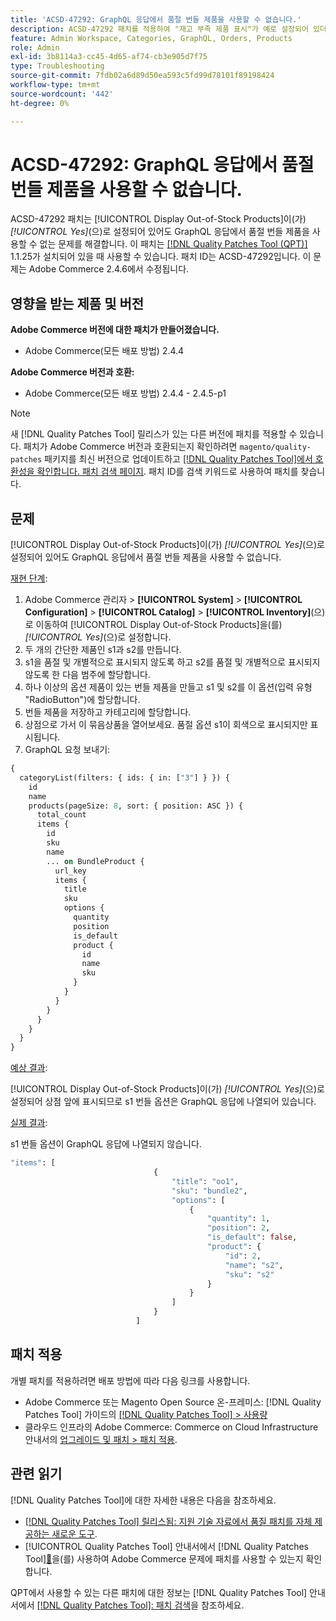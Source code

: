 ```yaml
---
title: 'ACSD-47292: GraphQL 응답에서 품절 번들 제품을 사용할 수 없습니다.'
description: ACSD-47292 패치를 적용하여 "재고 부족 제품 표시"가 예로 설정되어 있더라도 GraphQL 응답에서 재고 부족 번들 제품을 사용할 수 없는 Adobe Commerce 문제를 해결합니다.
feature: Admin Workspace, Categories, GraphQL, Orders, Products
role: Admin
exl-id: 3b8114a3-cc45-4d65-af74-cb3e905d7f75
type: Troubleshooting
source-git-commit: 7fdb02a6d89d50ea593c5fd99d78101f89198424
workflow-type: tm+mt
source-wordcount: '442'
ht-degree: 0%

---
```


# ACSD-47292: GraphQL 응답에서 품절 번들 제품을 사용할 수 없습니다.

ACSD-47292 패치는 [!UICONTROL Display Out-of-Stock Products]이(가) *[!UICONTROL Yes]*(으)로 설정되어 있어도 GraphQL 응답에서 품절 번들 제품을 사용할 수 없는 문제를 해결합니다. 이 패치는 [[!DNL Quality Patches Tool (QPT)]](https://experienceleague.adobe.com/ko/docs/commerce-operations/tools/quality-patches-tool/quality-patches-tool-to-self-serve-quality-patches) 1.1.25가 설치되어 있을 때 사용할 수 있습니다. 패치 ID는 ACSD-47292입니다. 이 문제는 Adobe Commerce 2.4.6에서 수정됩니다.

## 영향을 받는 제품 및 버전

**Adobe Commerce 버전에 대한 패치가 만들어졌습니다.**

* Adobe Commerce(모든 배포 방법) 2.4.4

**Adobe Commerce 버전과 호환:**

* Adobe Commerce(모든 배포 방법) 2.4.4 - 2.4.5-p1

>[!NOTE]
>
>새 [!DNL Quality Patches Tool] 릴리스가 있는 다른 버전에 패치를 적용할 수 있습니다. 패치가 Adobe Commerce 버전과 호환되는지 확인하려면 `magento/quality-patches` 패키지를 최신 버전으로 업데이트하고 [[!DNL Quality Patches Tool]에서 호환성을 확인합니다. 패치 검색 페이지](https://experienceleague.adobe.com/tools/commerce-quality-patches/index.html?lang=ko). 패치 ID를 검색 키워드로 사용하여 패치를 찾습니다.

## 문제

[!UICONTROL Display Out-of-Stock Products]이(가) *[!UICONTROL Yes]*(으)로 설정되어 있어도 GraphQL 응답에서 품절 번들 제품을 사용할 수 없습니다.

<u>재현 단계</u>:

1. Adobe Commerce 관리자 > **[!UICONTROL System]** > **[!UICONTROL Configuration]** > **[!UICONTROL Catalog]** > **[!UICONTROL Inventory]**(으)로 이동하여 [!UICONTROL Display Out-of-Stock Products]을(를) *[!UICONTROL Yes]*(으)로 설정합니다.
1. 두 개의 간단한 제품인 s1과 s2를 만듭니다.
1. s1을 품절 및 개별적으로 표시되지 않도록 하고 s2를 품절 및 개별적으로 표시되지 않도록 한 다음 범주에 할당합니다.
1. 하나 이상의 옵션 제품이 있는 번들 제품을 만들고 s1 및 s2를 이 옵션(입력 유형 &quot;RadioButton&quot;)에 할당합니다.
1. 번들 제품을 저장하고 카테고리에 할당합니다.
1. 상점으로 가서 이 묶음상품을 열어보세요. 품절 옵션 s1이 회색으로 표시되지만 표시됩니다.
1. GraphQL 요청 보내기:

```GraphQL
{
  categoryList(filters: { ids: { in: ["3"] } }) {
    id
    name
    products(pageSize: 8, sort: { position: ASC }) {
      total_count
      items {
        id
        sku
        name
        ... on BundleProduct {
          url_key
          items {
            title
            sku
            options {
              quantity
              position
              is_default
              product {
                id
                name
                sku
              }
            }
          }
        }
      }
    }
  }
}
```

<u>예상 결과</u>:

[!UICONTROL Display Out-of-Stock Products]이(가) *[!UICONTROL Yes]*(으)로 설정되어 상점 앞에 표시되므로 s1 번들 옵션은 GraphQL 응답에 나열되어 있습니다.

<u>실제 결과</u>:

s1 번들 옵션이 GraphQL 응답에 나열되지 않습니다.

```GraphQL
"items": [
                                {
                                    "title": "oo1",
                                    "sku": "bundle2",
                                    "options": [
                                        {
                                            "quantity": 1,
                                            "position": 2,
                                            "is_default": false,
                                            "product": {
                                                "id": 2,
                                                "name": "s2",
                                                "sku": "s2"
                                            }
                                        }
                                    ]
                                }
                            ]
```

## 패치 적용

개별 패치를 적용하려면 배포 방법에 따라 다음 링크를 사용합니다.

* Adobe Commerce 또는 Magento Open Source 온-프레미스: [!DNL Quality Patches Tool] 가이드의 [[!DNL Quality Patches Tool] > 사용량](/help/tools/quality-patches-tool/usage.md)
* 클라우드 인프라의 Adobe Commerce: Commerce on Cloud Infrastructure 안내서의 [업그레이드 및 패치 > 패치 적용](https://experienceleague.adobe.com/docs/commerce-cloud-service/user-guide/develop/upgrade/apply-patches.html?lang=ko).

## 관련 읽기

[!DNL Quality Patches Tool]에 대한 자세한 내용은 다음을 참조하세요.

* [[!DNL Quality Patches Tool] 릴리스됨: 지원 기술 자료에서 품질 패치를 자체 제공하는 새로운 도구](https://experienceleague.adobe.com/ko/docs/commerce-operations/tools/quality-patches-tool/quality-patches-tool-to-self-serve-quality-patches).
* [!UICONTROL Quality Patches Tool] 안내서에서  [!DNL Quality Patches Tool][&#128279;](/help/tools/quality-patches-tool/patches-available-in-qpt/check-patch-for-magento-issue-with-magento-quality-patches.md)을(를) 사용하여 Adobe Commerce 문제에 패치를 사용할 수 있는지 확인합니다.


QPT에서 사용할 수 있는 다른 패치에 대한 정보는 [!DNL Quality Patches Tool] 안내서에서 [[!DNL Quality Patches Tool]: 패치 검색](https://experienceleague.adobe.com/tools/commerce-quality-patches/index.html?lang=ko)을 참조하세요.
